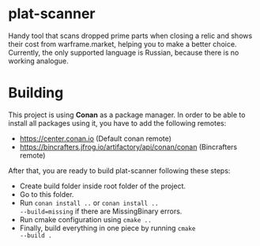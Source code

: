 # plat-scanner
Handy tool that scans dropped prime parts when closing a relic and shows their cost from warframe.market, 
helping you to make a better choice. Currently, the only supported language is Russian, because there is no working
analogue.

# Building
This project is using **Conan** as a package manager.
In order to be able to install all packages using it, you have to add the following remotes:
- https://center.conan.io (Default conan remote)
- https://bincrafters.jfrog.io/artifactory/api/conan/conan (Bincrafters remote)

After that, you are ready to build plat-scanner following these steps:

- Create build folder inside root folder of the project.
- Go to this folder.
- Run <code>conan install ..</code> or <code>conan install .. --build=missing</code> if there are MissingBinary errors.
- Run cmake configuration using <code>cmake ..</code>
- Finally, build everything in one piece by running <code>cmake --build .</code>